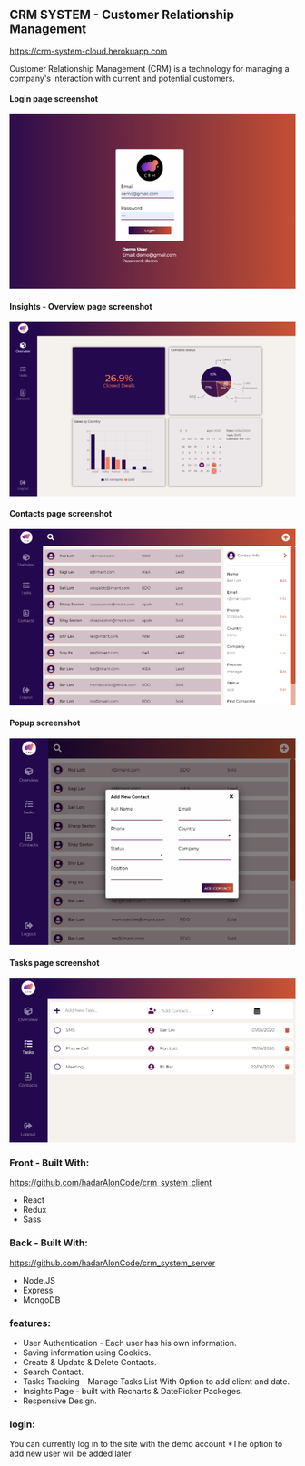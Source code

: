 ## CRM SYSTEM - Customer Relationship Management 

https://crm-system-cloud.herokuapp.com 

Customer Relationship Management (CRM) is a technology for managing a company's interaction with current and potential customers.

#### Login page screenshot
![alt text](src/tools/images/login.png "Login Page screenshot")
#### Insights - Overview page screenshot
![alt text](src/tools/images/overview.png "Overview Page screenshot")
#### Contacts page screenshot
![alt text](src/tools/images/contacts.png "Contacts Page screenshot")
#### Popup screenshot
![alt text](src/tools/images/add_contact.png "Popup screenshot")
#### Tasks page screenshot
![alt text](src/tools/images/tasks.png "Tasks Page screenshot")


### Front -  Built With:

https://github.com/hadarAlonCode/crm_system_client

- React
- Redux
- Sass

### Back - Built With:

https://github.com/hadarAlonCode/crm_system_server

- Node.JS
- Express
- MongoDB

### features:

- User Authentication - Each user has his own information.
- Saving information using Cookies.
- Create & Update & Delete Contacts.
- Search Contact.
- Tasks Tracking - Manage Tasks List With Option to add client and date.
- Insights Page - built with Recharts & DatePicker Packeges.
- Responsive Design.


### login:

You can currently log in to the site with the demo account 
*The option to add new user will be added later